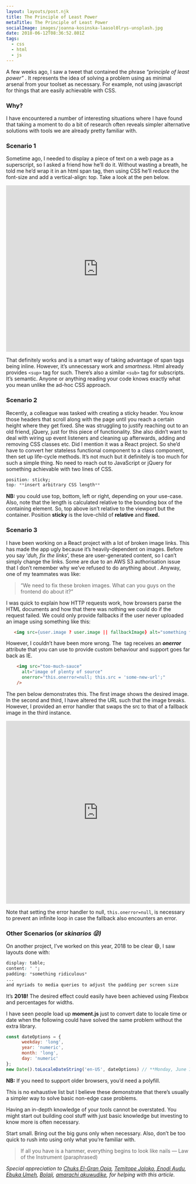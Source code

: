 ```yaml
---
layout: layouts/post.njk
title: The Principle of Least Power
metaTitle: The Principle of Least Power
socialImage: images/joanna-kosinska-laasol0lrys-unsplash.jpg
date: 2018-06-12T08:36:52.801Z
tags:
  - css
  - html
  - js
---
```

A few weeks ago, I saw a tweet that contained the phrase “*principle of least power” .* It represents the idea of solving a problem using as minimal arsenal from your toolset as necessary. For example, not using javascript for things that are easily achievable with CSS.

### Why?

I have encountered a number of interesting situations where I have found that taking a moment to do a bit of research often reveals simpler alternative solutions with tools we are already pretty familiar with.

### Scenario 1

Sometime ago, I needed to display a piece of text on a web page as a superscript, so I asked a friend how he’ll do it. Without wasting a breath, he told me he’d wrap it in an html span tag, then using CSS he’ll reduce the font-size and add a vertical-align: top. Take a look at the pen below.

<iframe height="455" style="width: 100%;" scrolling="no" title="superscript with CSS" src="https://codepen.io/segunolalive/embed/oyBVgY?height=455&theme-id=dark&default-tab=css,result" frameborder="no" allowtransparency="true" allowfullscreen="true">
  See the Pen <a href='https://codepen.io/segunolalive/pen/oyBVgY'>superscript with CSS</a> by Segun Ola
  (<a href='https://codepen.io/segunolalive'>@segunolalive</a>) on <a href='https://codepen.io'>CodePen</a>.
</iframe>

That definitely works and is a smart way of taking advantage of span tags being inline. However, it’s unnecessary work and *smartness*. Html already provides `<sup>` tag for such. There’s also a similar `<sub>` tag for subscripts. It’s semantic. Anyone or anything reading your code knows exactly what you mean unlike the ad-hoc CSS approach.

### Scenario 2

Recently, a colleague was tasked with creating a sticky header. You know those headers that scroll along with the page until you reach a certain height where they get fixed. She was struggling to justify reaching out to an old friend, jQuery, just for this piece of functionality. She also didn’t want to deal with wiring up event listeners and cleaning up afterwards, adding and removing CSS classes etc. Did I mention it was a React project. So she’d have to convert her stateless functional component to a class component, then set up life-cycle methods. It’s not much but it definitely is too much for such a simple thing. No need to reach out to JavaScript or jQuery for something achievable with two lines of CSS.

```css
position: sticky;
top: **insert arbitrary CSS length**
```

**NB:** you could use top, bottom, left or right, depending on your use-case. Also, note that the length is calculated relative to the bounding box of the containing element. So, top above isn’t relative to the viewport but the container. Position **sticky** is the love-child of **relative** and **fixed.**

### Scenario 3

I have been working on a React project with a lot of broken image links. This has made the app ugly because it’s heavily-dependent on images. Before you say ‘*duh, fix the links*’, these are user-generated content, so I can’t simply change the links. Some are due to an AWS S3 authorisation issue that I don’t remember why we’ve refused to do anything about . Anyway, one of my teammates was like:

> “We need to fix these broken images. What can you guys on the frontend do about it?”

I was quick to explain how HTTP requests work, how browsers parse the HTML documents and how that there was nothing we could do if the request failed. We could only provide fallbacks if the user never uploaded an image using something like this:

```html
   <img src={user.image ? user.image || fallbackImage} alt="something fancy" />
```

However, I couldn’t have been more wrong. The **<img/>** tag receives an ***onerror*** attribute that you can use to provide custom behaviour and support goes far back as IE.

```html
    <img src="too-much-sauce"
      alt="image of plenty of source"
      onerror="this.onerror=null; this.src = 'some-new-url';"
    />
```

The pen below demonstrates this. The first image shows the desired image. In the second and third, I have altered the URL such that the image breaks. However, I provided an error handler that swaps the src to that of a fallback image in the third instance.

<iframe height="500" style="width: 100%;" scrolling="no" title="img tag fallback" src="https://codepen.io/segunolalive/embed/PapRvx?height=500&theme-id=dark&default-tab=html,result" frameborder="no" allowtransparency="true" allowfullscreen="true">
  See the Pen <a href='https://codepen.io/segunolalive/pen/PapRvx'>img tag fallback</a> by Segun Ola
  (<a href='https://codepen.io/segunolalive'>@segunolalive</a>) on <a href='https://codepen.io'>CodePen</a>.
</iframe>

Note that setting the error handler to null, `this.onerror=null`, is necessary to prevent an infinite loop in case the fallback also encounters an error.

### Other Scenarios (or *skinarios 😜)*

On another project, I’ve worked on this year, 2018 to be clear 😄, I saw layouts done with:

```css
display: table;
content: ' ';
padding: *something ridiculous*
...
and myriads to media queries to adjust the padding per screen size
```

It’s **2018!** The desired effect could easily have been achieved using Flexbox and percentages for widths.

I have seen people load up **moment.js** just to convert date to locale time or date when the following could have solved the same problem without the extra library.

```javascript
const dateOptions = {
      weekday: 'long',
      year: 'numeric',
      month: 'long',
      day: 'numeric'
};
new Date().toLocaleDateString('en-US', dateOptions) // **Monday, June 11, 2018**
```

**NB:** If you need to support older browsers, you’d need a polyfill.

This is no exhaustive list but I believe these demonstrate that there’s usually a simpler way to solve basic non-edge case problems.

Having an in-depth knowledge of your tools cannot be overstated. You might start out building cool stuff with just basic knowledge but investing to know more is often necessary.

Start small. Bring out the big guns only when necessary. Also, don’t be too quick to rush into using only what you’re familiar with.

> If all you have is a hammer, everything begins to look like nails — Law of the Instrument (paraphrased)

*Special appreciation to [Chuks El-Gran Opia](https://twitter.com/developia_), [Temitope Joloko](https://twitter.com/temmy_jade),[ Enodi Audu](https://twitter.com/a_enodi), [Ebuka Umeh](https://twitter.com/obitojs), [Bolaji](https://twitter.com/Bolaji___), [amarachi akuwudike](https://twitter.com/aimeedykii), for helping with this article.*